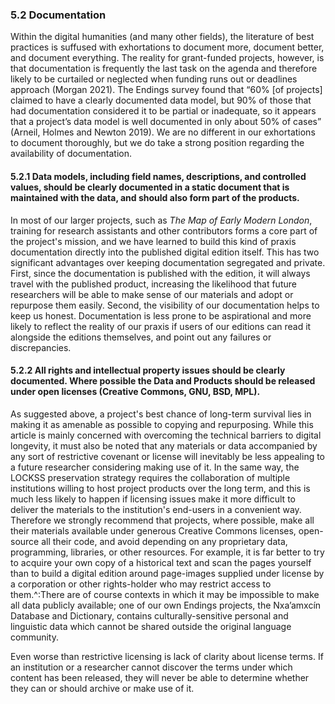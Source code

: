 
### 5.2 Documentation 

Within the digital humanities (and many other fields), the literature of best practices is suffused with exhortations to document more, document better, and document everything. The reality for grant-funded projects, however, is that documentation is frequently the last task on the agenda and therefore likely to be curtailed or neglected when funding runs out or deadlines approach (Morgan 2021). The Endings survey found that “60% [of projects] claimed to have a clearly documented data model, but 90% of those that had documentation considered it to be partial or inadequate, so it appears that a project’s data model is well documented in only about 50% of cases” (Arneil, Holmes and Newton 2019). We are no different in our exhortations to document thoroughly, but we do take a strong position regarding the availability of documentation.

#### 5.2.1 Data models, including field names, descriptions, and controlled values, should be clearly documented in a static document that is maintained with the data, and should also form part of the products.  

In most of our larger projects, such as _The Map of Early Modern London_, training for research assistants and other contributors forms a core part of the project's mission, and we have learned to build this kind of praxis documentation directly into the published digital edition itself. This has two significant advantages over keeping documentation segregated and private. First, since the documentation is published with the edition, it will always travel with the published product, increasing the likelihood that future researchers will be able to make sense of our materials and adopt or repurpose them easily. Second, the visibility of our documentation helps to keep us honest. Documentation is less prone to be aspirational and more likely to reflect the reality of our praxis if users of our editions can read it alongside the editions themselves, and point out any failures or discrepancies.

#### 5.2.2 All rights and intellectual property issues should be clearly documented. Where possible the Data and Products should be released under open licenses (Creative Commons, GNU, BSD, MPL). 

As suggested above, a project's best chance of long-term survival lies in making it as amenable as possible to copying and repurposing. While this article is mainly concerned with overcoming the technical barriers to digital longevity, it must also be noted that any materials or data accompanied by any sort of restrictive covenant or license will inevitably be less appealing to a future researcher considering making use of it. In the same way, the LOCKSS preservation strategy requires the collaboration of multiple institutions willing to host project products over the long term, and this is much less likely to happen if licensing issues make it more difficult to deliver the materials to the institution's end-users in a convenient way. Therefore we strongly recommend that projects, where possible, make all their materials available under generous Creative Commons licenses, open-source all their code, and avoid depending on any proprietary data, programming, libraries, or other resources. For example, it is far better to try to acquire your own copy of a historical text and scan the pages yourself than to build a digital edition around page-images supplied under license by a corporation or other rights-holder who may restrict access to them.^:There are of course contexts in which it may be impossible to make all data publicly available; one of our own Endings projects, the Nxa’amxcín Database and Dictionary, contains culturally-sensitive personal and linguistic data which cannot be shared outside the original language community.

Even worse than restrictive licensing is lack of clarity about license terms. If an institution or a researcher cannot discover the terms under which content has been released, they will never be able to determine whether they can or should archive or make use of it.

